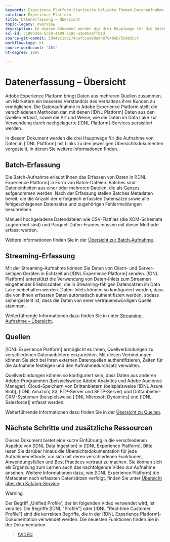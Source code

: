 ```yaml
---
keywords: Experience Platform;Startseite;beliebte Themen;Datenaufnahme;Datenspeicherort;Datenspeicherort;Daten-Management;Daten-Management;Abstammung;Abstammung;Batch;Batch;erfasste Daten
solution: Experience Platform
title: Datenerfassung – Übersicht
topic-legacy: overview
description: In diesem Dokument werden die drei Hauptwege für die Datenaufnahme in Platform vorgestellt, mit Links zu den jeweiligen Übersichtsdokumenten, in denen Sie weitere Informationen finden.
exl-id: c189dd4a-5c59-4189-a18c-a3e45a9ff01d
source-git-commit: 5d449c1ca174cafcca988e9487940eb7550bd5cf
workflow-type: ht
source-wordcount: '461'
ht-degree: 100%

---
```


# Datenerfassung – Übersicht

Adobe Experience Platform bringt Daten aus mehreren Quellen zusammen, um Marketern ein besseres Verständnis des Verhaltens ihrer Kunden zu ermöglichen. Die Datenaufnahme in Adobe Experience Platform stellt die verschiedenen Methoden dar, mit denen [!DNL Platform] Daten aus den Quellen erfasst, sowie die Art und Weise, wie die Daten im Data Lake zur Verwendung durch nachgelagerte [!DNL Platform]-Services persistiert werden.

In diesem Dokument werden die drei Hauptwege für die Aufnahme von Daten in [!DNL Platform] mit Links zu den jeweiligen Übersichtsdokumenten vorgestellt, in denen Sie weitere Informationen finden.

## Batch-Erfassung

Die Batch-Aufnahme erlaubt Ihnen das Erfassen von Daten in [!DNL Experience Platform] in Form von Batch-Dateien. Batches sind Dateneinheiten aus einer oder mehreren Dateien, die als Ganzes aufgenommen werden. Nach der Erfassung stellen Batches Metadaten bereit, die die Anzahl der erfolgreich erfassten Datensätze sowie alle fehlgeschlagenen Datensätze und zugehörigen Fehlermeldungen beschreiben.

Manuell hochgeladene Datendateien wie CSV-Flatfiles (die XDM-Schemata zugeordnet sind) und Parquet-Daten-Frames müssen mit dieser Methode erfasst werden.

Weitere Informationen finden Sie in der [Übersicht zur Batch-Aufnahme](./batch-ingestion/overview.md).

## Streaming-Erfassung

Mit der Streaming-Aufnahme können Sie Daten von Client- und Server-seitigen Geräten in Echtzeit an [!DNL Experience Platform] senden. [!DNL Platform] unterstützt die Verwendung von Daten-Inlets zum Streamen eingehender Erlebnisdaten, die in Streaming-fähigen Datensätzen im Data Lake beibehalten werden. Daten-Inlets können so konfiguriert werden, dass die von ihnen erfassten Daten automatisch authentifiziert werden, sodass sichergestellt ist, dass die Daten von einer vertrauenswürdigen Quelle stammen.

Weiterführende Informationen dazu finden Sie in unter [Streaming-Aufnahme – Übersicht](./streaming-ingestion/overview.md).

## Quellen

[!DNL Experience Platform] ermöglicht es Ihnen, Quellverbindungen zu verschiedenen Datenanbietern einzurichten. Mit diesen Verbindungen können Sie sich bei Ihren externen Datenquellen authentifizieren, Zeiten für die Aufnahme festlegen und den Aufnahmedurchsatz verwalten.

Quellverbindungen können so konfiguriert sein, dass Daten aus anderen Adobe-Programmen (beispielsweise Adobe Analytics und Adobe Audience Manager), Cloud-Speichern von Drittanbietern (beispielsweise [!DNL Azure Blob], [!DNL Amazon] S3, FTP-Server und SFTP-Server) und Drittanbieter-CRM-Systemen (beispielsweise [!DNL Microsoft Dynamics] und [!DNL Salesforce]) erfasst werden.

Weiterführende Informationen dazu finden Sie in der [Übersicht zu Quellen](../sources/home.md).

## Nächste Schritte und zusätzliche Ressourcen

Dieses Dokument bietet eine kurze Einführung in die verschiedenen Aspekte von [!DNL Data Ingestion] in [!DNL Experience Platform]. Bitte lesen Sie darüber hinaus die Übersichtsdokumentation für jede Aufnahmemethode, um sich mit deren verschiedenen Funktionen, Anwendungsfällen und Best Practices vertraut zu machen. Sie können sich als Ergänzung zum Lernen auch das nachfolgende Video zur Aufnahme ansehen. Weitere Informationen dazu, wie [!DNL Experience Platform] die Metadaten nach erfassten Datensätzen verfolgt, finden Sie unter [Übersicht über den Katalog-Service](../catalog/home.md).

>[!WARNING]
>
>Der Begriff „Unified Profile“, der im folgenden Video verwendet wird, ist veraltet. Die Begriffe [!DNL "Profile"] oder [!DNL "Real-time Customer Profile"] sind die korrekten Begriffe, die in der [!DNL Experience Platform]-Dokumentation verwendet werden. Die neuesten Funktionen finden Sie in der Dokumentation.

>[!VIDEO](https://video.tv.adobe.com/v/27106?quality=12&learn=on)
